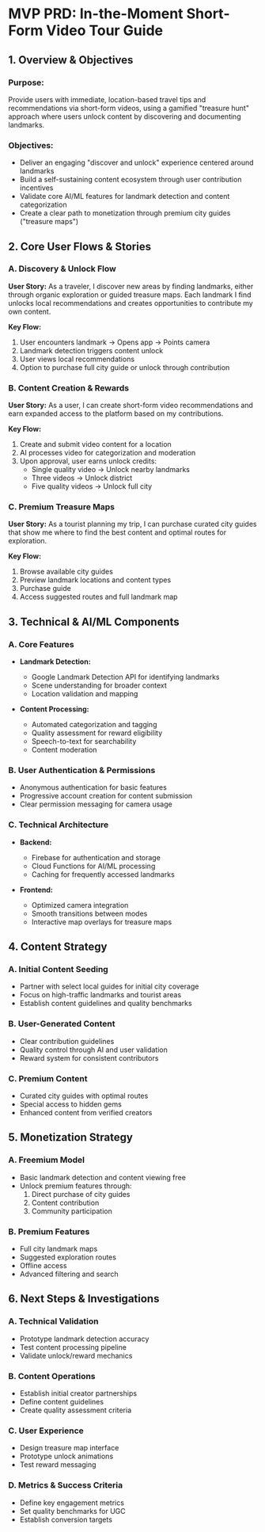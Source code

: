 # MVP PRD: In-the-Moment Short-Form Video Tour Guide

## 1. Overview & Objectives
### Purpose:
Provide users with immediate, location-based travel tips and recommendations via short-form videos, using a gamified "treasure hunt" approach where users unlock content by discovering and documenting landmarks.

### Objectives:
- Deliver an engaging "discover and unlock" experience centered around landmarks
- Build a self-sustaining content ecosystem through user contribution incentives
- Validate core AI/ML features for landmark detection and content categorization
- Create a clear path to monetization through premium city guides ("treasure maps")

## 2. Core User Flows & Stories

### A. Discovery & Unlock Flow
**User Story:**
As a traveler, I discover new areas by finding landmarks, either through organic exploration or guided treasure maps. Each landmark I find unlocks local recommendations and creates opportunities to contribute my own content.

**Key Flow:**
1. User encounters landmark → Opens app → Points camera
2. Landmark detection triggers content unlock
3. User views local recommendations
4. Option to purchase full city guide or unlock through contribution

### B. Content Creation & Rewards
**User Story:**
As a user, I can create short-form video recommendations and earn expanded access to the platform based on my contributions.

**Key Flow:**
1. Create and submit video content for a location
2. AI processes video for categorization and moderation
3. Upon approval, user earns unlock credits:
   - Single quality video → Unlock nearby landmarks
   - Three videos → Unlock district
   - Five quality videos → Unlock full city

### C. Premium Treasure Maps
**User Story:**
As a tourist planning my trip, I can purchase curated city guides that show me where to find the best content and optimal routes for exploration.

**Key Flow:**
1. Browse available city guides
2. Preview landmark locations and content types
3. Purchase guide
4. Access suggested routes and full landmark map

## 3. Technical & AI/ML Components

### A. Core Features
- **Landmark Detection:**
  - Google Landmark Detection API for identifying landmarks
  - Scene understanding for broader context
  - Location validation and mapping

- **Content Processing:**
  - Automated categorization and tagging
  - Quality assessment for reward eligibility
  - Speech-to-text for searchability
  - Content moderation

### B. User Authentication & Permissions
- Anonymous authentication for basic features
- Progressive account creation for content submission
- Clear permission messaging for camera usage

### C. Technical Architecture
- **Backend:**
  - Firebase for authentication and storage
  - Cloud Functions for AI/ML processing
  - Caching for frequently accessed landmarks

- **Frontend:**
  - Optimized camera integration
  - Smooth transitions between modes
  - Interactive map overlays for treasure maps

## 4. Content Strategy

### A. Initial Content Seeding
- Partner with select local guides for initial city coverage
- Focus on high-traffic landmarks and tourist areas
- Establish content guidelines and quality benchmarks

### B. User-Generated Content
- Clear contribution guidelines
- Quality control through AI and user validation
- Reward system for consistent contributors

### C. Premium Content
- Curated city guides with optimal routes
- Special access to hidden gems
- Enhanced content from verified creators

## 5. Monetization Strategy

### A. Freemium Model
- Basic landmark detection and content viewing free
- Unlock premium features through:
  1. Direct purchase of city guides
  2. Content contribution
  3. Community participation

### B. Premium Features
- Full city landmark maps
- Suggested exploration routes
- Offline access
- Advanced filtering and search

## 6. Next Steps & Investigations

### A. Technical Validation
- Prototype landmark detection accuracy
- Test content processing pipeline
- Validate unlock/reward mechanics

### B. Content Operations
- Establish initial creator partnerships
- Define content guidelines
- Create quality assessment criteria

### C. User Experience
- Design treasure map interface
- Prototype unlock animations
- Test reward messaging

### D. Metrics & Success Criteria
- Define key engagement metrics
- Set quality benchmarks for UGC
- Establish conversion targets